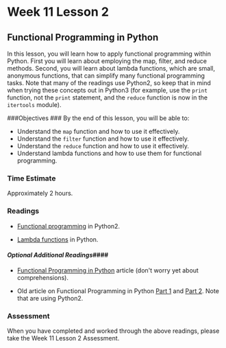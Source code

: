 # Week 11 Lesson 2 #
## Functional Programming in Python ##

In this lesson, you will learn how to apply functional programming
within Python. First you will learn about employing the map, filter, and
reduce methods. Second, you will learn about lambda functions, which are
small, anonymous functions, that can simplify many functional
programming tasks. Note that many of the readings use Python2, so keep
that in mind when trying these concepts out in Python3 (for example, use
the `print` function, not the `print` statement, and the `reduce` function
is now in the `itertools` module).


###Objectives ###
By the end of this lesson, you will be able to:

- Understand the `map` function and how to use it effectively.
- Understand the `filter` function and how to use it effectively.
- Understand the `reduce` function and how to use it effectively.
- Understand lambda functions and how to use them for functional programming.

### Time Estimate ###

Approximately 2 hours.

### Readings ####

- [Functional programming](http://maryrosecook.com/blog/post/a-practical-introduction-to-functional-programming) in Python2.

- [Lambda functions](http://www.python-course.eu/python3_lambda.php) in Python.

#### *Optional Additional Readings*####

- [Functional Programming in Python](http://alan-g.me.uk/tutor/tutfctnl.htm) article (don't worry yet
about comprehensions).

- Old article on Functional Programming in Python [Part 1](http://www.ibm.com/developerworks/linux/library/l-prog/index.html)
and [Part 2](http://www.ibm.com/developerworks/linux/library/l-prog2/index.html).
Note that are using Python2.

### Assessment ###

When you have completed and worked through the above readings, please take the Week 11 Lesson 2 Assessment.

